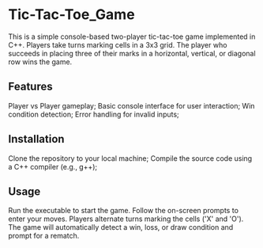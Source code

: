# Tic-Tac-Toe_Game
This is a simple console-based two-player tic-tac-toe game implemented in C++. Players take turns marking cells in a 3x3 grid. The player who succeeds in placing three of their marks in a horizontal, vertical, or diagonal row wins the game.

## Features
Player vs Player gameplay;
Basic console interface for user interaction;
Win condition detection;
Error handling for invalid inputs;

## Installation
Clone the repository to your local machine;
Compile the source code using a C++ compiler (e.g., g++);

## Usage
Run the executable to start the game.
Follow the on-screen prompts to enter your moves. 
Players alternate turns marking the cells ('X' and 'O'). The game will automatically detect a win, loss, or draw condition and prompt for a rematch.

